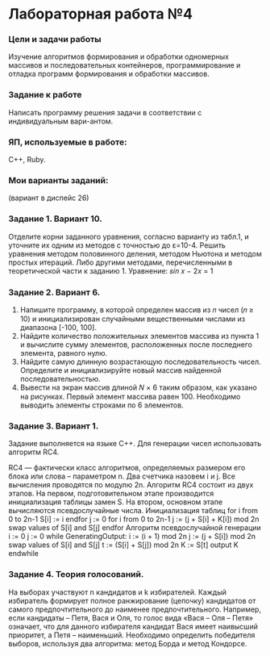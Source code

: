 # Лабораторная работа №4
### Цели и задачи работы

Изучение алгоритмов формирования и обработки одномерных массивов и последовательных контейнеров, программирование и отладка программ формирования и обработки массивов. 

### Задание к работе

Написать программу решения задачи в соответствии с индивидуальным вари-антом.


### ЯП, используемые в работе:

C++, Ruby.
### Мои варианты заданий:
(вариант в диспейс 26)

### Задание 1. Вариант 10.

Отделите корни заданного уравнения, согласно варианту из табл.1, и уточните их одним из методов с точностью до ε=10-4. Решить уравнения методом половинного деления, методом Ньютона и методом простых итераций. Либо другими методами, перечисленными в теоретической части к заданию 1.
Уравнение: 𝑠𝑖𝑛 𝑥 − 2𝑥 = 1

### Задание 2. Вариант 6.

1.	Напишите программу, в которой определен массив из 𝑛 чисел (𝑛 ≥ 10) и инициализирован случайными вещественными числами из диапазона [-100, 100].
2.	Найдите количество положительных элементов массива из пункта 1 и вычислите сумму элементов, расположенных после последнего элемента, равного нулю. 
3.	Найдите самую длинную возрастающую последовательность чисел. Определите и инициализируйте новый массив найденной последовательностью. 
4.	Вывести на экран массив длиной 𝑁 × 6 таким образом, как указано на рисунках. Первый элемент массива равен 100. Необходимо выводить элементы строками по 6 элементов.

### Задание 3. Вариант 1.

Задание выполняется на языке C++. Для генерации чисел использовать
алгоритм RC4.

RC4 — фактически класс алгоритмов, определяемых размером его блока
или слова – параметром n. Два счетчика назовем i и j. Все вычисления
проводятся по модулю 2n.
Алгоритм RC4 состоит из двух этапов. На первом, подготовительном
этапе производится инициализация таблицы замен S. На втором, основном
этапе вычисляются псевдослучайные числа.
Инициализация таблиц
for i from 0 to 2n-1
 S[i] := i
endfor
j := 0
for i from 0 to 2n-1
 j := (j + S[i] + K[i]) mod 2n
 swap values of S[i] and S[j]
endfor
Алгоритм псевдослучайной генерации
i := 0
j := 0
while GeneratingOutput:
 i := (i + 1) mod 2n
 j := (j + S[i]) mod 2n
 swap values of S[i] and S[j]
 t := (S[i] + S[j]) mod 2n
 K := S[t]
 output K
endwhile

### Задание 4. Теория голосований.

На выборах участвуют n кандидатов и k избирателей. Каждый
избиратель формирует полное ранжирование (цепочку) кандидатов от самого
предпочтительного до наименее предпочтительного. Например, если
кандидаты – Петя, Вася и Оля, то голос вида «Вася – Оля – Петя» означает,
что для данного избирателя кандидат Вася имеет наивысший приоритет, а
Петя – наименьший.
Необходимо определить победителя выборов, используя два алгоритма:
метод Борда и метод Кондорсе.
